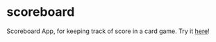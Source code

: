 scoreboard
==========

Scoreboard App, for keeping track of score in a card game.
Try it [here](http://pjuhri.github.com/scoreboard/)!